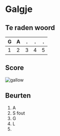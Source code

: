 # Galgje

## Te raden woord

|G|A|.|.|.|
|-|-|-|-|-|
|1|2|3|4|5|

## Score
![gallow](./images/2.png)

## Beurten
1. A
2. S fout
3. G
4. L
5. 